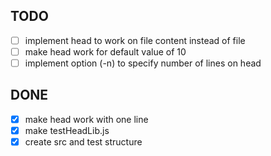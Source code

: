 ## TODO

- [ ] implement head to work on file content instead of file
- [ ] make head work for default value of 10
- [ ] implement option (-n) to specify number of lines on head

## DONE

- [x] make head work with one line
- [x] make testHeadLib.js
- [x] create src and test structure
